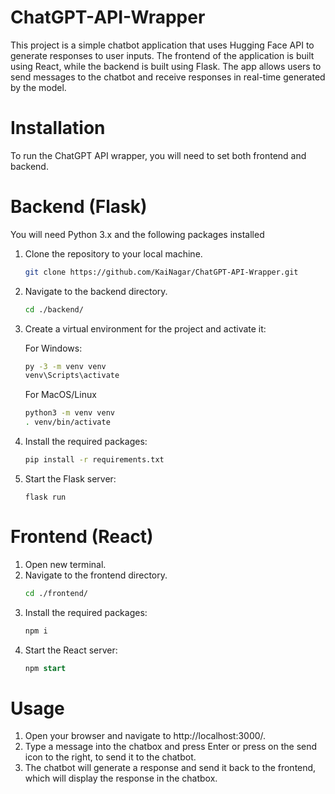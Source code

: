 # ChatGPT-API-Wrapper
This project is a simple chatbot application that uses Hugging Face API to generate responses to user inputs. The frontend of the application is built using React,
while the backend is built using Flask.
The app allows users to send messages to the chatbot and receive responses in real-time generated by the model.

# Installation
To run the ChatGPT API wrapper, you will need to set both frontend and backend. 

# Backend (Flask)

You will need Python 3.x and the following packages installed
<ol>
<li>Clone the repository to your local machine.</li>

```bash
git clone https://github.com/KaiNagar/ChatGPT-API-Wrapper.git
```

<li>Navigate to the backend directory.</li>

```bash
cd ./backend/
```
<li>Create a virtual environment for the project and activate it:</li>

For Windows:
```bash
py -3 -m venv venv
venv\Scripts\activate
```
For MacOS/Linux
```bash
python3 -m venv venv
. venv/bin/activate
```
<li>Install the required packages:</li>

```bash
pip install -r requirements.txt
```

<li>Start the Flask server:</li>

```arduino
flask run
```
</ol>

# Frontend (React)

<ol>
<li>Open new terminal.</li>
<li>Navigate to the frontend directory.</li>

```bash
cd ./frontend/
```

<li>Install the required packages:</li>

```bash
npm i
```
<li>Start the React server:</li>

```sql
npm start
```

</ol>

# Usage
<ol>

<li>Open your browser and navigate to http://localhost:3000/.</li>
<li>Type a message into the chatbox and press Enter or press on the send icon to the right, to send it to the chatbot.</li>
<li>The chatbot will generate a response and send it back to the frontend, which will display the response in the chatbox.</li>

</ol>




